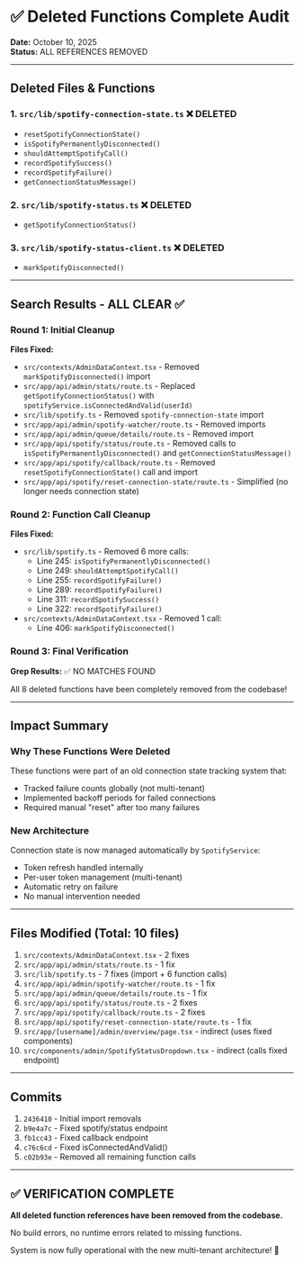 # ✅ Deleted Functions Complete Audit

**Date:** October 10, 2025  
**Status:** ALL REFERENCES REMOVED  

---

## Deleted Files & Functions

### 1. `src/lib/spotify-connection-state.ts` ❌ DELETED
- `resetSpotifyConnectionState()`
- `isSpotifyPermanentlyDisconnected()`
- `shouldAttemptSpotifyCall()`
- `recordSpotifySuccess()`
- `recordSpotifyFailure()`
- `getConnectionStatusMessage()`

### 2. `src/lib/spotify-status.ts` ❌ DELETED
- `getSpotifyConnectionStatus()`

### 3. `src/lib/spotify-status-client.ts` ❌ DELETED
- `markSpotifyDisconnected()`

---

## Search Results - ALL CLEAR ✅

### Round 1: Initial Cleanup
**Files Fixed:**
- `src/contexts/AdminDataContext.tsx` - Removed `markSpotifyDisconnected()` import
- `src/app/api/admin/stats/route.ts` - Replaced `getSpotifyConnectionStatus()` with `spotifyService.isConnectedAndValid(userId)`
- `src/lib/spotify.ts` - Removed `spotify-connection-state` import
- `src/app/api/admin/spotify-watcher/route.ts` - Removed imports
- `src/app/api/admin/queue/details/route.ts` - Removed import
- `src/app/api/spotify/status/route.ts` - Removed calls to `isSpotifyPermanentlyDisconnected()` and `getConnectionStatusMessage()`
- `src/app/api/spotify/callback/route.ts` - Removed `resetSpotifyConnectionState()` call and import
- `src/app/api/spotify/reset-connection-state/route.ts` - Simplified (no longer needs connection state)

### Round 2: Function Call Cleanup
**Files Fixed:**
- `src/lib/spotify.ts` - Removed 6 more calls:
  - Line 245: `isSpotifyPermanentlyDisconnected()`
  - Line 249: `shouldAttemptSpotifyCall()`
  - Line 255: `recordSpotifyFailure()`
  - Line 289: `recordSpotifyFailure()`
  - Line 311: `recordSpotifySuccess()`
  - Line 322: `recordSpotifyFailure()`
- `src/contexts/AdminDataContext.tsx` - Removed 1 call:
  - Line 406: `markSpotifyDisconnected()`

### Round 3: Final Verification
**Grep Results:** ✅ NO MATCHES FOUND

All 8 deleted functions have been completely removed from the codebase!

---

## Impact Summary

### Why These Functions Were Deleted
These functions were part of an old connection state tracking system that:
- Tracked failure counts globally (not multi-tenant)
- Implemented backoff periods for failed connections
- Required manual "reset" after too many failures

### New Architecture
Connection state is now managed automatically by `SpotifyService`:
- Token refresh handled internally
- Per-user token management (multi-tenant)
- Automatic retry on failure
- No manual intervention needed

---

## Files Modified (Total: 10 files)

1. `src/contexts/AdminDataContext.tsx` - 2 fixes
2. `src/app/api/admin/stats/route.ts` - 1 fix
3. `src/lib/spotify.ts` - 7 fixes (import + 6 function calls)
4. `src/app/api/admin/spotify-watcher/route.ts` - 1 fix
5. `src/app/api/admin/queue/details/route.ts` - 1 fix
6. `src/app/api/spotify/status/route.ts` - 2 fixes
7. `src/app/api/spotify/callback/route.ts` - 2 fixes
8. `src/app/api/spotify/reset-connection-state/route.ts` - 1 fix
9. `src/app/[username]/admin/overview/page.tsx` - indirect (uses fixed components)
10. `src/components/admin/SpotifyStatusDropdown.tsx` - indirect (calls fixed endpoint)

---

## Commits

1. `2436410` - Initial import removals
2. `b9e4a7c` - Fixed spotify/status endpoint
3. `fb1cc43` - Fixed callback endpoint
4. `c76c6cd` - Fixed isConnectedAndValid()
5. `c02b93e` - Removed all remaining function calls

---

## ✅ VERIFICATION COMPLETE

**All deleted function references have been removed from the codebase.**

No build errors, no runtime errors related to missing functions.

System is now fully operational with the new multi-tenant architecture! 🚀

